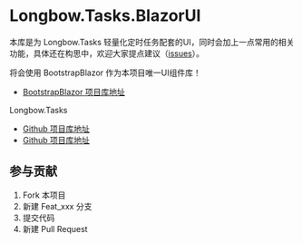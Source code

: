 # Longbow.Tasks.BlazorUI
本库是为 Longbow.Tasks 轻量化定时任务配套的UI，同时会加上一点常用的相关功能，具体还在构思中，欢迎大家提点建议（[issues][issues]）。

将会使用 BootstrapBlazor 作为本项目唯一UI组件库！
- [BootstrapBlazor 项目库地址][BootstrapBlazor]

Longbow.Tasks
- [Github 项目库地址][Github]
- [Github 项目库地址][Gitee]

## 参与贡献
1. Fork 本项目
2. 新建 Feat_xxx 分支
3. 提交代码
4. 新建 Pull Request





[Github]: https://github.com/ArgoZhang/Longbow.Tasks?WT.mc_id=DT-MVP-5005089
[Gitee]: https://gitee.com/Longbow/Longbow.Tasks
[issues]: https://github.com/YSMC-W/Longbow.Tasks.BlazorUI/issues?WT.mc_id=DT-MVP-5005089
[BootstrapBlazor]: https://github.com/dotnetcore/BootstrapBlazor?WT.mc_id=DT-MVP-5005089